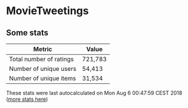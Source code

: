 # MovieTweetings
## Some stats

Metric | Value
--- | ---
Total number of ratings                 | 721,783
Number of unique users                  | 54,413
Number of unique items                  | 31,534
These stats were last autocalculated on Mon Aug 6 00:47:59 CEST 2018  ([more stats here](./stats.md))

